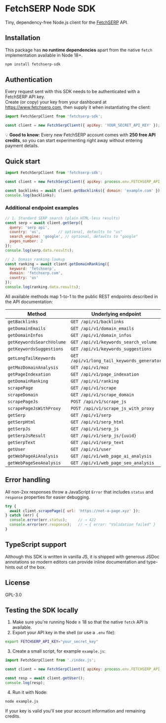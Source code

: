 # FetchSERP Node SDK

Tiny, dependency-free Node.js client for the [FetchSERP](https://fetchserp.com) API.

## Installation

This package has **no runtime dependencies** apart from the native `fetch` implementation available in Node 18+.

```bash
npm install fetchserp-sdk
```

## Authentication

Every request sent with this SDK needs to be authenticated with a FetchSERP API key.  
Create (or copy) your key from your dashboard at <https://www.fetchserp.com>, then supply it when instantiating the client:

```js
import FetchSerpClient from 'fetchserp-sdk';

const client = new FetchSerpClient({ apiKey: 'YOUR_SECRET_API_KEY' });
```

💡 **Good to know:** Every new FetchSERP account comes with **250 free API credits**, so you can start experimenting right away without entering payment details.

## Quick start

```js
import FetchSerpClient from 'fetchserp-sdk';

const client = new FetchSerpClient({ apiKey: process.env.FETCHSERP_API_KEY });

const backlinks = await client.getBacklinks({ domain: 'example.com' });
console.log(backlinks);
```

### Additional endpoint examples

```js
// 1. Standard SERP search (plain HTML-less results)
const serp = await client.getSerp({
  query: 'serp api',
  country: 'us',        // optional, defaults to "us"
  search_engine: 'google', // optional, defaults to "google"
  pages_number: 2
});
console.log(serp.data.results);

// 2. Domain ranking lookup
const ranking = await client.getDomainRanking({
  keyword: 'fetchserp',
  domain: 'fetchserp.com',
  country: 'us'
});
console.log(ranking.data.results);
```

All available methods map 1-to-1 to the public REST endpoints described in the API documentation:

| Method | Underlying endpoint |
| ------ | ------------------- |
| `getBacklinks` | `GET /api/v1/backlinks` |
| `getDomainEmails` | `GET /api/v1/domain_emails` |
| `getDomainInfos` | `GET /api/v1/domain_infos` |
| `getKeywordsSearchVolume` | `GET /api/v1/keywords_search_volume` |
| `getKeywordsSuggestions` | `GET /api/v1/keywords_suggestions` |
| `getLongTailKeywords` | `GET /api/v1/long_tail_keywords_generator` |
| `getMozDomainAnalysis` | `GET /api/v1/moz` |
| `getPageIndexation` | `GET /api/v1/page_indexation` |
| `getDomainRanking` | `GET /api/v1/ranking` |
| `scrapePage` | `GET /api/v1/scrape` |
| `scrapeDomain` | `GET /api/v1/scrape_domain` |
| `scrapePageJs` | `POST /api/v1/scrape_js` |
| `scrapePageJsWithProxy` | `POST /api/v1/scrape_js_with_proxy` |
| `getSerp` | `GET /api/v1/serp` |
| `getSerpHtml` | `GET /api/v1/serp_html` |
| `getSerpJs` | `GET /api/v1/serp_js` |
| `getSerpJsResult` | `GET /api/v1/serp_js/{uuid}` |
| `getSerpText` | `GET /api/v1/serp_text` |
| `getUser` | `GET /api/v1/user` |
| `getWebPageAiAnalysis` | `GET /api/v1/web_page_ai_analysis` |
| `getWebPageSeoAnalysis` | `GET /api/v1/web_page_seo_analysis` |

## Error handling

All non-2xx responses throw a JavaScript `Error` that includes `status` and `response` properties for easier debugging.

```js
try {
  await client.scrapePage({ url: 'https://not-a-page.xyz' });
} catch (err) {
  console.error(err.status);     // → 422
  console.error(err.response);   // → { error: "Validation failed" }
}
```

## TypeScript support

Although this SDK is written in vanilla JS, it is shipped with generous JSDoc annotations so modern editors can provide inline documentation and type-hints out of the box.

## License

GPL-3.0 

## Testing the SDK locally

1. Make sure you're running Node ≥ 18 so that the native `fetch` API is available.
2. Export your API key in the shell (or use a `.env` file):

```bash
export FETCHSERP_API_KEY="your_secret_key"
```

3. Create a small script, for example `example.js`:

```js
import FetchSerpClient from './index.js';

const client = new FetchSerpClient({ apiKey: process.env.FETCHSERP_API_KEY });

const resp = await client.getUser();
console.log(resp);
```

4. Run it with Node:

```bash
node example.js
```

If your key is valid you'll see your account information and remaining credits.

